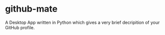 # github-mate
A Desktop App written in Python which gives a very brief decripition of your GitHub profile.
